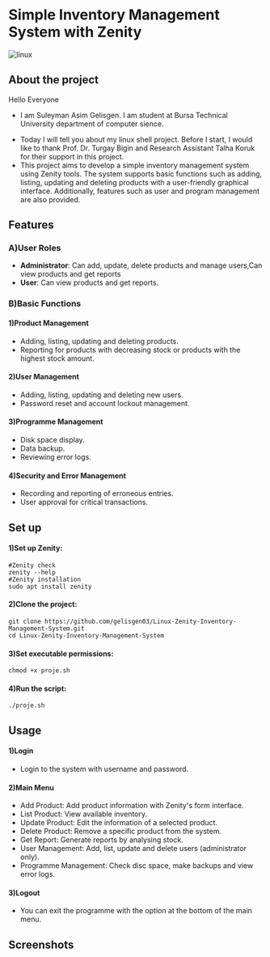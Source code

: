 # Simple Inventory Management System with Zenity
![linux](https://github.com/user-attachments/assets/70c25852-5a5d-4f0c-8164-2d4f96351daf)
## **About the project**
Hello Everyone
- I am Suleyman Asim Gelisgen. I am student at Bursa Technical University department of computer sience.
* Today I will tell you about my linux shell project. Before I start, I would like to thank Prof. Dr. Turgay Bigin and Research Assistant Talha Koruk for their support in this project.
* This project aims to develop a simple inventory management system using Zenity tools. The system supports basic functions such as adding, listing, updating and deleting products with a user-friendly graphical interface. Additionally, features such as user and program management are also provided.
## **Features**
 ### **A)User Roles**
 * **Administrator**: Can add, update, delete products and manage users,Can view products and get reports
* **User**: Can view products and get reports.
 ### **B)Basic Functions**
 #### 1)Product Management
- Adding, listing, updating and deleting products.
- Reporting for products with decreasing stock or products with the highest stock amount.
  
#### 2)User Management
- Adding, listing, updating and deleting new users.
- Password reset and account lockout management.

#### 3)Programme Management
- Disk space display.
- Data backup.
- Reviewing error logs.

#### 4)Security and Error Management
- Recording and reporting of erroneous entries.
- User approval for critical transactions.
## **Set up**
#### 1)Set up Zenity:
```
#Zenity check
zenity --help
#Zenity installation
sudo apt install zenity

```
#### 2)Clone the project:
```
git clone https://github.com/gelisgen03/Linux-Zenity-Inventory-Management-System.git
cd Linux-Zenity-Inventory-Management-System
```
#### 3)Set executable permissions:
```
chmod +x proje.sh
```
#### 4)Run the script:
```
./proje.sh
```
## **Usage**
#### 1)Login
* Login to the system with username and password.
#### 2)Main Menu
* Add Product: Add product information with Zenity's form interface.
* List Product: View available inventory.
* Update Product: Edit the information of a selected product.
* Delete Product: Remove a specific product from the system.
* Get Report: Generate reports by analysing stock.
* User Management: Add, list, update and delete users (administrator only).
* Programme Management: Check disc space, make backups and view error logs.
#### 3)Logout
* You can exit the programme with the option at the bottom of the main menu.
## **Screenshots**



